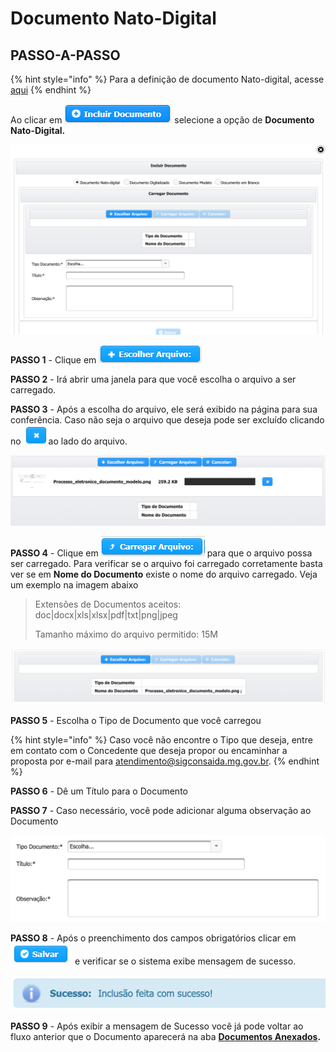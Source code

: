 # Documento Nato-Digital

## PASSO-A-PASSO

{% hint style="info" %}
Para a definição de documento Nato-digital, acesse [aqui](https://manual.sigconsaida.mg.gov.br/processo-eletronico/processo-eletronico#documento-nato-digital)
{% endhint %}

Ao clicar em ![](../../.gitbook/assets/incluir-documento.png) selecione a opção de **Documento Nato-Digital.**

![Incluir Documento Nato-Digital](../../.gitbook/assets/processo_eletronico_tela_escolha_tipo_documento.png)

  
**PASSO 1** - Clique em ![](../../.gitbook/assets/escolher-arquivo.png) 

**PASSO 2** - Irá abrir uma janela para que você escolha o arquivo a ser carregado.

**PASSO 3** - Após a escolha do arquivo, ele será exibido na página para sua conferência. Caso não seja o arquivo que deseja pode ser excluído clicando no ![](../../.gitbook/assets/x.png)ao lado do arquivo.

![Escolher arquivo a ser carregado](../../.gitbook/assets/processo_eletronico_carregar_arquivo.png)

**PASSO 4** - Clique em ![](../../.gitbook/assets/carregar-arquivo.png) para que o arquivo possa ser carregado. Para verificar se o arquivo foi carregado corretamente basta ver se em **Nome do Documento** existe o nome do arquivo carregado. Veja um exemplo na imagem abaixo

> Extensões de Documentos aceitos: doc\|docx\|xls\|xlsx\|pdf\|txt\|png\|jpeg
>
> Tamanho máximo do arquivo permitido: 15M

![Arquivo carregado](../../.gitbook/assets/processo_eletronico_carregar_arquivo2.png)

**PASSO 5** - Escolha o Tipo de Documento que você carregou

{% hint style="info" %}
Caso você não encontre o Tipo que deseja, entre em contato com o Concedente que deseja propor ou encaminhar a proposta por e-mail para atendimento@sigconsaida.mg.gov.br.
{% endhint %}

**PASSO 6** - Dê um Título para o Documento

**PASSO 7** - Caso necessário, você pode adicionar alguma observação ao Documento

![Campos dispon&#xED;veis para edi&#xE7;&#xE3;o](../../.gitbook/assets/processo_eletronico_preenchimento_campos.png)

**PASSO 8** - Após o preenchimento dos campos obrigatórios clicar em ![](../../.gitbook/assets/salvar%20%281%29.png)  e verificar se o sistema exibe mensagem de sucesso.  

![](../../.gitbook/assets/processo_eletronico_arquivo_anexado_sucesso.png)

**PASSO 9** -  Após exibir a mensagem de Sucesso você já pode voltar ao fluxo anterior que o Documento aparecerá na aba [**Documentos Anexados**](../../convenios/proposta/documentos-anexados.md)**.**

